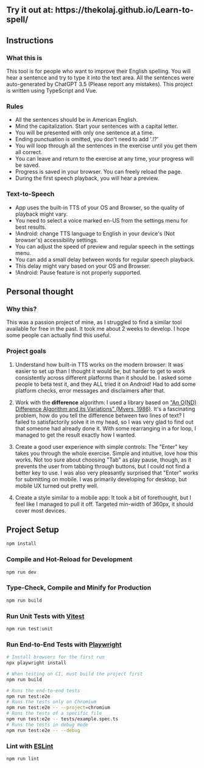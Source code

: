 <h2>Try it out at: <a href="https://thekolaj.github.io/Learn-to-spell/"></a>https://thekolaj.github.io/Learn-to-spell/</h2>

<h2>Instructions</h2>
<h3>What this is</h3>
<p>
    This tool is for people who want to improve their English spelling. You will hear a sentence
    and try to type it into the text area. All the sentences were auto-generated by
    <span class="highlight">ChatGPT 3.5</span> (Please report any mistakes). This project is
    written using TypeScript and Vue.
</p>
<h3>Rules</h3>
<ul>
    <li>All the sentences should be in <span class="highlight">American English</span>.</li>
    <li>Mind the capitalization. Start your sentences with a capital letter.</li>
    <li>You will be presented with only one sentence at a time.</li>
    <li>
    Ending punctuation is <span class="highlight">omitted</span>, you don't need to add
    <span class="highlight">'.!?'</span>
    </li>
    <li>
    You will loop through all the sentences in the exercise until you get them all correct.
    </li>
    <li>
    You can leave and return to the exercise at any time, your
    <span class="highlight">progress will be saved</span>.
    </li>
    <li>Progress is saved in your browser. You can freely reload the page.</li>
    <li>During the first speech playback, you will hear a preview.</li>
</ul>
<h3>Text-to-Speech</h3>
<ul>
    <li>
    App uses the built-in TTS of your OS and Browser, so the quality of playback might vary.
    </li>
    <li>
    You need to select a voice marked <span class="highlight">en-US</span> from the settings
    menu for best results.
    </li>
    <li>
    <span class="highlight">!Android:</span> change TTS language to English in your device's
    (<span class="highlight">Not browser's</span>) accessibility settings.
    </li>
    <li>
    You can adjust the speed of preview and regular speech in the
    <span class="highlight">settings menu</span>.
    </li>
    <li>You can add a small delay between words for regular speech playback.</li>
    <li>This delay might vary based on your OS and Browser.</li>
    <li><span class="highlight">!Android:</span> Pause feature is not properly supported.</li>
</ul>

## Personal thought

### Why this?

This was a passion project of mine, as I struggled to find a similar tool available for free in the past. It took me about 2 weeks to develop. I hope some people can actually find this useful.

### Project goals

1. Understand how built-in TTS works on the modern browser: It was easier to set up than I thought it would be, but harder to get to work consistently across different platforms than it should be. I asked some people to beta test it, and they ALL tried it on Android! Had to add some platform checks, error messages and disclaimers after that.

1. Work with the **difference** algorithm: I used a library based on ["An O(ND) Difference Algorithm and its Variations" (Myers, 1986)](http://citeseerx.ist.psu.edu/viewdoc/summary?doi=10.1.1.4.6927). It's a fascinating problem, how do you tell the difference between two lines of text? I failed to satisfactorily solve it in my head, so I was very glad to find out that someone had already done it. With some rearranging in a for loop, I managed to get the result exactly how I wanted.

1. Create a good user experience with simple controls: The "Enter" key takes you through the whole exercise. Simple and intuitive, love how this works. Not too sure about choosing "Tab" as play pause, though, as it prevents the user from tabbing through buttons, but I could not find a better key to use. I was also very pleasantly surprised that "Enter" works for submitting on mobile. I was primarily developing for desktop, but mobile UX turned out pretty well.

1. Create a style similar to a mobile app: It took a bit of forethought, but I feel like I managed to pull it off. Targeted min-width of 360px, it should cover most devices.

## Project Setup

```sh
npm install
```

### Compile and Hot-Reload for Development

```sh
npm run dev
```

### Type-Check, Compile and Minify for Production

```sh
npm run build
```

### Run Unit Tests with [Vitest](https://vitest.dev/)

```sh
npm run test:unit
```

### Run End-to-End Tests with [Playwright](https://playwright.dev)

```sh
# Install browsers for the first run
npx playwright install

# When testing on CI, must build the project first
npm run build

# Runs the end-to-end tests
npm run test:e2e
# Runs the tests only on Chromium
npm run test:e2e -- --project=chromium
# Runs the tests of a specific file
npm run test:e2e -- tests/example.spec.ts
# Runs the tests in debug mode
npm run test:e2e -- --debug
```

### Lint with [ESLint](https://eslint.org/)

```sh
npm run lint
```
